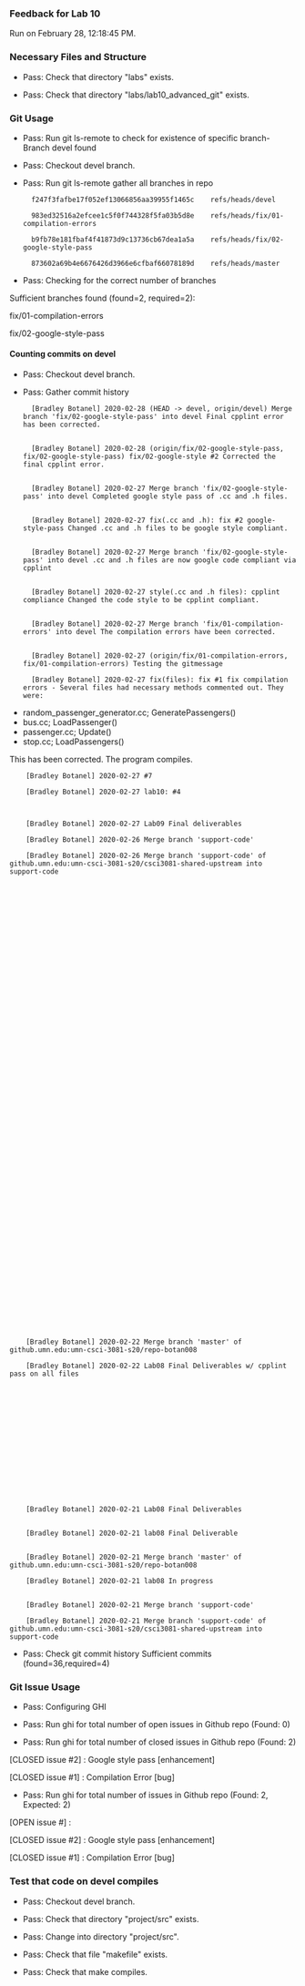### Feedback for Lab 10

Run on February 28, 12:18:45 PM.


### Necessary Files and Structure

+ Pass: Check that directory "labs" exists.

+ Pass: Check that directory "labs/lab10_advanced_git" exists.


### Git Usage

+ Pass: Run git ls-remote to check for existence of specific branch- Branch devel found

+ Pass: Checkout devel branch.



+ Pass: Run git ls-remote gather all branches in repo

		f247f3fafbe17f052ef13066856aa39955f1465c	refs/heads/devel

		983ed32516a2efcee1c5f0f744328f5fa03b5d8e	refs/heads/fix/01-compilation-errors

		b9fb78e181fbaf4f41873d9c13736cb67dea1a5a	refs/heads/fix/02-google-style-pass

		873602a69b4e6676426d3966e6cfbaf66078189d	refs/heads/master



+ Pass: Checking for the correct number of branches

Sufficient branches found (found=2, required=2):

fix/01-compilation-errors

fix/02-google-style-pass


#### Counting commits on devel

+ Pass: Checkout devel branch.



+ Pass: Gather commit history

		[Bradley Botanel] 2020-02-28 (HEAD -> devel, origin/devel) Merge branch 'fix/02-google-style-pass' into devel Final cpplint error has been corrected.


		[Bradley Botanel] 2020-02-28 (origin/fix/02-google-style-pass, fix/02-google-style-pass) fix/02-google-style #2 Corrected the final cpplint error.


		[Bradley Botanel] 2020-02-27 Merge branch 'fix/02-google-style-pass' into devel Completed google style pass of .cc and .h files.


		[Bradley Botanel] 2020-02-27 fix(.cc and .h): fix #2 google-style-pass Changed .cc and .h files to be google style compliant.


		[Bradley Botanel] 2020-02-27 Merge branch 'fix/02-google-style-pass' into devel .cc and .h files are now google code compliant via cpplint


		[Bradley Botanel] 2020-02-27 style(.cc and .h files): cpplint compliance Changed the code style to be cpplint compliant.


		[Bradley Botanel] 2020-02-27 Merge branch 'fix/01-compilation-errors' into devel The compilation errors have been corrected.


		[Bradley Botanel] 2020-02-27 (origin/fix/01-compilation-errors, fix/01-compilation-errors) Testing the gitmessage 

		[Bradley Botanel] 2020-02-27 fix(files): fix #1 fix compilation errors - Several files had necessary methods commented out. They were:
- random_passenger_generator.cc; GeneratePassengers()
- bus.cc; LoadPassenger()
- passenger.cc; Update()
- stop.cc; LoadPassengers()

This has been corrected. The program compiles.


		[Bradley Botanel] 2020-02-27 #7 

		[Bradley Botanel] 2020-02-27 lab10: #4 



		[Bradley Botanel] 2020-02-27 Lab09 Final deliverables 

		[Bradley Botanel] 2020-02-26 Merge branch 'support-code' 

		[Bradley Botanel] 2020-02-26 Merge branch 'support-code' of github.umn.edu:umn-csci-3081-s20/csci3081-shared-upstream into support-code 


























































		[Bradley Botanel] 2020-02-22 Merge branch 'master' of github.umn.edu:umn-csci-3081-s20/repo-botan008 

		[Bradley Botanel] 2020-02-22 Lab08 Final Deliverables w/ cpplint pass on all files 
















		[Bradley Botanel] 2020-02-21 Lab08 Final Deliverables 


		[Bradley Botanel] 2020-02-21 lab08 Final Deliverable 


		[Bradley Botanel] 2020-02-21 Merge branch 'master' of github.umn.edu:umn-csci-3081-s20/repo-botan008 

		[Bradley Botanel] 2020-02-21 lab08 In progress 


		[Bradley Botanel] 2020-02-21 Merge branch 'support-code' 

		[Bradley Botanel] 2020-02-21 Merge branch 'support-code' of github.umn.edu:umn-csci-3081-s20/csci3081-shared-upstream into support-code 

























+ Pass: Check git commit history
Sufficient commits (found=36,required=4)


### Git Issue Usage

+ Pass: Configuring GHI

+ Pass: Run ghi for total number of open issues in Github repo (Found: 0)

+ Pass: Run ghi for total number of closed issues in Github repo (Found: 2)

[CLOSED issue #2] :  Google style pass [enhancement]

[CLOSED issue #1] :  Compilation Error [bug]





+ Pass: Run ghi for total number of issues in Github repo (Found: 2, Expected: 2) 

 [OPEN issue #] : 

[CLOSED issue #2] :  Google style pass [enhancement]

[CLOSED issue #1] :  Compilation Error [bug]

 




### Test that code on  devel compiles

+ Pass: Checkout devel branch.



+ Pass: Check that directory "project/src" exists.

+ Pass: Change into directory "project/src".

+ Pass: Check that file "makefile" exists.

+ Pass: Check that make compiles.



